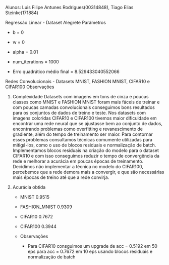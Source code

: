Alunos: Luis Filipe Antunes Rodrigues(00314848), Tiago Elias Steinke(171884)

Regressão Linear - Dataset Alegrete
Parâmetros 
* b = 0
* w = 0
* alpha = 0.01
* num_iterations = 1000

* Erro quadrático médio final = 8.529433040552066

Redes Convolucionais - Datasets MNIST, FASHION MNIST, CIFAR10 e CIFAR100
Observações
1. Complexidade
    Datasets com imagens em tons de cinza e poucas classes como MNIST e FASHION MNIST foram mais fáceis de treinar e
com poucas camadas convolucionais conseguimos bons resultados para os conjuntos de dados de treino e teste.
    Nos datasets com imagens coloridas CIFAR10 e CIFAR100 tivemos maior dificuldade em encontrar uma rede neural que se ajustasse bem ao conjunto de dados, encontrando problemas como overfitting e revanescimento de gradiente, além do tempo de treinamento ser maior. Para contornar esses problemas consultamos técnicas comumente utilizadas para mitigá-los, como o uso de blocos residuais e normalização de batch. Implementamos blocos residuais na criação do modelo para o dataset CIFAR10 e com isso conseguimos reduzir o tempo de convergência da rede e melhorar a acurácia em poucas épocas de treinamento. Decidimos não implementar a técnica no modelo do CIFAR100, percebemos que a rede demora mais a convergir, e que são necessárias mais épocas de treino até que a rede convirja. 
    
2. Acurácia obtida
    * MNIST         0.9515
    * FASHION_MNIST 0.9309  
    * CIFAR10       0.7672
    * CIFAR100      0.3944

    * Observações 
        * Para CIFAR10 consguimos um upgrade de acc = 0.5192 em 50 eps para acc = 0.7672 em 10 eps usando blocos residuais e normalização de batch
    
